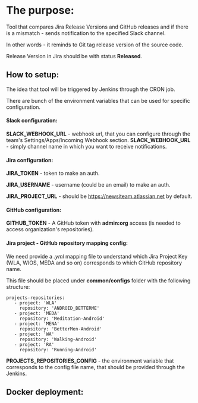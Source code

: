 # The purpose:

Tool that compares Jira Release Versions and GitHub releases and if there is a mismatch - sends notification to the 
specified Slack channel.

In other words - it reminds to Git tag release version of the source code.

Release Version in Jira should be with status **Released**.


## How to setup:

The idea that tool will be triggered by Jenkins through the CRON job.

There are bunch of the environment variables that can be used for specific configuration.


#### Slack configuration:

**SLACK_WEBHOOK_URL** - webhook url, that you can configure through the team's Settings/Apps/Incoming Webhook section.
**SLACK_WEBHOOK_URL** - simply channel name in which you want to receive notifications.

#### Jira configuration:

**JIRA_TOKEN** - token to make an auth.

**JIRA_USERNAME** - username (could be an email) to make an auth.

**JIRA_PROJECT_URL** - should be https://newsiteam.atlassian.net by default.

#### GitHub configuration:

**GITHUB_TOKEN** - A GitHub token with **admin:org** access (is needed to access organization's repositories).

#### Jira project - GitHub repository mapping config:

We need provide a _.yml_ mapping file to understand which Jira Project Key (WLA, WIOS, MEDA and so on) corresponds to 
which GitHub repository name.

This file should be placed under **common/configs** folder with the following structure:

```
projects-repositories:
   - project: 'WLA'
     repository: 'ANDROID_BETTERME'
   - project: 'MEDA'
     repository: 'Meditation-Android'
   - project: 'MENA'
     repository: 'BetterMen-Android'
   - project: 'WA'
     repository: 'Walking-Android'
   - project: 'RA'
     repository: 'Running-Android'
```

**PROJECTS_REPOSITORIES_CONFIG** - the environment variable that corresponds to the config file name, that should be
provided through the Jenkins.

## Docker deployment:
